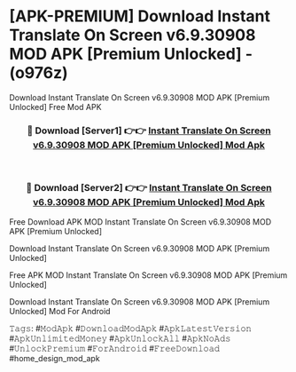 # [APK-PREMIUM] Download Instant Translate On Screen v6.9.30908 MOD APK [Premium Unlocked] - (o976z)
Download Instant Translate On Screen v6.9.30908 MOD APK [Premium Unlocked] Free Mod APK

<div align="center">
<h3>🔴 Download [Server1] 👉👉 <a href="https://apk-comot.site?title=Instant_Translate_On_Screen_v6.9.30908_MOD_APK_[Premium_Unlocked]">Instant Translate On Screen v6.9.30908 MOD APK [Premium Unlocked] Mod Apk</a></h3><br>

<h3>🔴 Download [Server2] 👉👉 <a href="https://apk-comot.site?title=Instant_Translate_On_Screen_v6.9.30908_MOD_APK_[Premium_Unlocked]">Instant Translate On Screen v6.9.30908 MOD APK [Premium Unlocked] Mod Apk</a></h3>
</div>


Free Download APK MOD Instant Translate On Screen v6.9.30908 MOD APK [Premium Unlocked]

Download Instant Translate On Screen v6.9.30908 MOD APK [Premium Unlocked] 

Free APK MOD Instant Translate On Screen v6.9.30908 MOD APK [Premium Unlocked] 

Download Instant Translate On Screen v6.9.30908 MOD APK [Premium Unlocked] Mod For Android

𝚃𝚊𝚐𝚜: #𝙼𝚘𝚍𝙰𝚙𝚔 #𝙳𝚘𝚠𝚗𝚕𝚘𝚊𝚍𝙼𝚘𝚍𝙰𝚙𝚔 #𝙰𝚙𝚔𝙻𝚊𝚝𝚎𝚜𝚝𝚅𝚎𝚛𝚜𝚒𝚘𝚗 #𝙰𝚙𝚔𝚄𝚗𝚕𝚒𝚖𝚒𝚝𝚎𝚍𝙼𝚘𝚗𝚎𝚢 #𝙰𝚙𝚔𝚄𝚗𝚕𝚘𝚌𝚔𝙰𝚕𝚕 #𝙰𝚙𝚔𝙽𝚘𝙰𝚍𝚜 #𝚄𝚗𝚕𝚘𝚌𝚔𝙿𝚛𝚎𝚖𝚒𝚞𝚖 #𝙵𝚘𝚛𝙰𝚗𝚍𝚛𝚘𝚒𝚍 #𝙵𝚛𝚎𝚎𝙳𝚘𝚠𝚗𝚕𝚘𝚊𝚍 #home_design_mod_apk